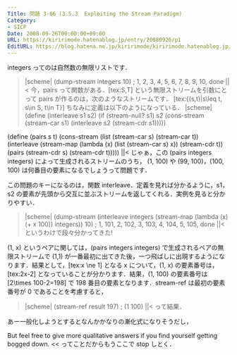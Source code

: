 ```yaml
---
Title: 問題 3-66 (3.5.3  Exploiting the Stream Paradigm)
Category:
- SICP
Date: 2008-09-26T00:00:00+09:00
URL: https://kiririmode.hatenablog.jp/entry/20080926/p1
EditURL: https://blog.hatena.ne.jp/kiririmode/kiririmode.hatenablog.jp/atom/entry/8454420450078214096
---
```



integers ってのは自然数の無限リストです．
>|scheme|
(dump-stream integers 10)
; 1, 2, 3, 4, 5, 6, 7, 8, 9, 10, done
||<
今，pairs って関数がある．[tex:S,T] という無限ストリームを引数にとって pairs が作るのは，次のようなストリームです．
[tex:\{(s,t)|s\leq t, s\in S, t\in T\}]
ちなみに定義は以下のようになっている．
>|scheme|
(define (interleave s1 s2)
  (if (stream-null? s1)
      s2
      (cons-stream (stream-car s1)
                   (interleave s2 (stream-cdr s1)))))

(define (pairs s t)
  (cons-stream
   (list (stream-car s) (stream-car t))
   (interleave
    (stream-map (lambda (x) (list (stream-car s) x))
                (stream-cdr t))
    (pairs (stream-cdr s) (stream-cdr t)))))
||<
じゃぁ，この (pairs integers integers) によって生成されるストリームのうち， (1, 100) や (99, 100)，(100, 100) は何番目の要素になるでしょうって問題です．

この問題のキーになるのは，関数 interleave．定義を見れば分かるように，s1，s2 の要素が先頭から交互に並ぶストリームを返してくれる．実例を見ると分かりやすい．
>|scheme|
(dump-stream (interleave integers (stream-map (lambda (x) (+ x 100)) integers)) 10)
; 1, 101, 2, 102, 3, 103, 4, 104, 5, 105, done
||<
というわけで段々分かってきた!

(1, x) というペアに関しては，(pairs integers integers) で生成されるペアの無限ストリームで (1,1) が一番最初に出てきた後，一つ飛ばしに出現するようになります．結果として，[tex:x \ne 1] となる x について，(1, x) の要素番号は，[tex:2x-2] となっていることが分かります．結果，(1, 100) の要素番号は [2\times 100-2=198] で 198 番目の要素となります．stream-ref は最初の要素番号が 0 であることを考慮すると，
>|scheme|
(stream-ref result 197) ; (1 100)
||<
って結果．

あー一般化しようとするとなんかかなりの漸化式になりそうだし，
>>
But feel free to give more qualitative answers if you find yourself getting bogged down.
<<
ってことだからもうここで stop しとく．

